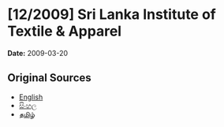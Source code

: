 # [12/2009] Sri Lanka Institute of Textile & Apparel

**Date:** 2009-03-20

## Original Sources

- [English](https://documents.gov.lk/view/acts/2009/3/12-2009_E.pdf)
- [සිංහල](https://documents.gov.lk/view/acts/2009/3/12-2009_S.pdf)
- [தமிழ்](https://documents.gov.lk/view/acts/2009/3/12-2009_T.pdf)
